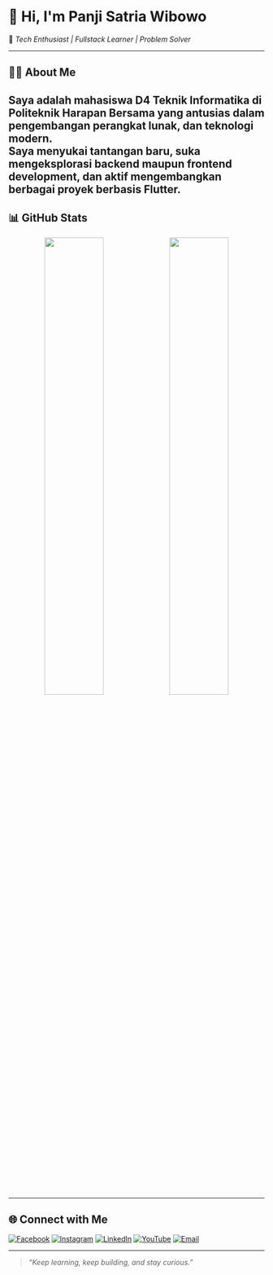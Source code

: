 # 👋 Hi, I'm **Panji Satria Wibowo**  
🌟 _Tech Enthusiast | Fullstack Learner | Problem Solver_

---

## 🧑‍💻 About Me
Saya adalah mahasiswa D4 Teknik Informatika di **Politeknik Harapan Bersama** yang antusias dalam pengembangan perangkat lunak, dan teknologi modern.  
Saya menyukai tantangan baru, suka mengeksplorasi backend maupun frontend development, dan aktif mengembangkan berbagai proyek berbasis Flutter.
---

## 📊 GitHub Stats
<p align="center">
  <img src="https://github-readme-stats.vercel.app/api?username=panjisatria&show_icons=true&theme=radical" width="48%" />
  <img src="https://github-readme-stats.vercel.app/api/top-langs/?username=panjisatria&layout=compact&theme=radical" width="48%" />
</p>

---

## 🌐 Connect with Me

[![Facebook](https://img.shields.io/badge/Facebook-%231877F2.svg?logo=Facebook&logoColor=white&style=for-the-badge)](https://facebook.com/share/1AJB73UshA/)
[![Instagram](https://img.shields.io/badge/Instagram-%23E4405F.svg?logo=Instagram&logoColor=white&style=for-the-badge)](https://instagram.com/panjisatria20_?igsh=cWcya3drZXR0dXA2)
[![LinkedIn](https://img.shields.io/badge/LinkedIn-%230077B5.svg?logo=linkedin&logoColor=white&style=for-the-badge)](https://linkedin.com/in/panji-satria-wibowo-a9075b29a?utm_source=share&utm_campaign=share_via&utm_content=profile&utm_medium=android_app)
[![YouTube](https://img.shields.io/badge/YouTube-%23FF0000.svg?logo=YouTube&logoColor=white&style=for-the-badge)](https://youtube.com/@panjisatria7323)
[![Email](https://img.shields.io/badge/Email-D14836?logo=gmail&logoColor=white&style=for-the-badge)](mailto:panjimh565@gmail.com)

---

> _“Keep learning, keep building, and stay curious.”_

<!-- Proudly created with GPRM ( https://gprm.itsvg.in ) -->
